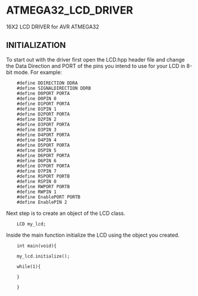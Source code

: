 # ATMEGA32_LCD_DRIVER
16X2 LCD DRIVER for AVR ATMEGA32

## INITIALIZATION
To start out with the driver first open the LCD.hpp header file and change the Data Direction and PORT of the pins you intend to use for your LCD in 8-bit mode.
For example:

        #define DDIRECTION DDRA
        #define SIGNALDIRECTION DDRB
        #define D0PORT PORTA
        #define D0PIN 0
        #define D1PORT PORTA
        #define D1PIN 1
        #define D2PORT PORTA
        #define D2PIN 2
        #define D3PORT PORTA
        #define D3PIN 3
        #define D4PORT PORTA
        #define D4PIN 4
        #define D5PORT PORTA
        #define D5PIN 5
        #define D6PORT PORTA
        #define D6PIN 6
        #define D7PORT PORTA 
        #define D7PIN 7
        #define RSPORT PORTB
        #define RSPIN 0
        #define RWPORT PORTB
        #define RWPIN 1
        #define EnablePORT PORTB
        #define EnablePIN 2    
        
Next step is to create an object of the LCD class.
        
        LCD my_lcd;
 
Inside the main function initialize the LCD using the object you created.
        
        int main(void){
        
        my_lcd.initialize();
        
        while(1){
        
        }
        
        }

